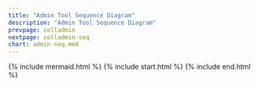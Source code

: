 ```yaml
---
title: "Admin Tool Sequence Diagram"
description: "Admin Tool Sequence Diagram"
prevpage: colladmin
nextpage: colladmin-seq
chart: admin-seq.mmd
---
```


{% include mermaid.html %}
{% include start.html %}
{% include end.html %}